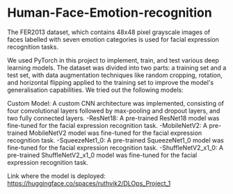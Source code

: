 # Human-Face-Emotion-recognition
The FER2013 dataset, which contains 48x48 pixel grayscale images of faces labelled with seven emotion categories is used for facial expression recognition tasks.

We used PyTorch in this project to implement, train, and test various deep learning models. The dataset was divided into two parts: a training set and a test set, with data augmentation techniques like random cropping, rotation, and horizontal flipping applied to the training set to improve the model's generalisation capabilities. We tried out the following models:

Custom Model: A custom CNN architecture was implemented, consisting of four convolutional layers followed by max-pooling and dropout layers, and two fully connected layers.
-ResNet18: A pre-trained ResNet18 model was fine-tuned for the facial expression recognition task.
-MobileNetV2: A pre-trained MobileNetV2 model was fine-tuned for the facial expression recognition task.
-SqueezeNet1_0: A pre-trained SqueezeNet1_0 model was fine-tuned for the facial expression recognition task.
-ShuffleNetV2_x1_0: A pre-trained ShuffleNetV2_x1_0 model was fine-tuned for the facial expression recognition task.

Link where the model is deployed: https://huggingface.co/spaces/ruthvik2/DLOps_Project_1
